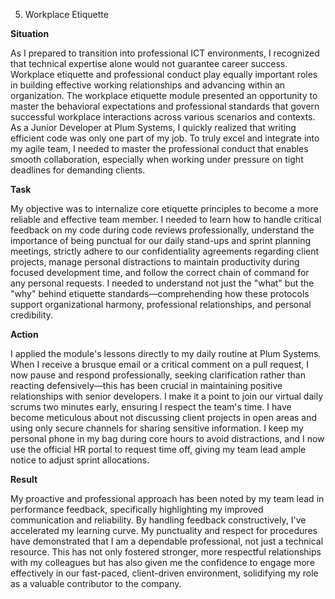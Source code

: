 5. Workplace Etiquette

**Situation**

As I prepared to transition into professional ICT environments, I recognized that technical expertise alone would not guarantee career success. Workplace etiquette and professional conduct play equally important roles in building effective working relationships and advancing within an organization. The workplace etiquette module presented an opportunity to master the behavioral expectations and professional standards that govern successful workplace interactions across various scenarios and contexts. As a Junior Developer at Plum Systems, I quickly realized that writing efficient code was only one part of my job. To truly excel and integrate into my agile team, I needed to master the professional conduct that enables smooth collaboration, especially when working under pressure on tight deadlines for demanding clients.

**Task**

My objective was to internalize core etiquette principles to become a more reliable and effective team member. I needed to learn how to handle critical feedback on my code during code reviews professionally, understand the importance of being punctual for our daily stand-ups and sprint planning meetings, strictly adhere to our confidentiality agreements regarding client projects, manage personal distractions to maintain productivity during focused development time, and follow the correct chain of command for any personal requests. I needed to understand not just the "what" but the "why" behind etiquette standards—comprehending how these protocols support organizational harmony, professional relationships, and personal credibility.

**Action**

I applied the module's lessons directly to my daily routine at Plum Systems. When I receive a brusque email or a critical comment on a pull request, I now pause and respond professionally, seeking clarification rather than reacting defensively—this has been crucial in maintaining positive relationships with senior developers. I make it a point to join our virtual daily scrums two minutes early, ensuring I respect the team's time. I have become meticulous about not discussing client projects in open areas and using only secure channels for sharing sensitive information. I keep my personal phone in my bag during core hours to avoid distractions, and I now use the official HR portal to request time off, giving my team lead ample notice to adjust sprint allocations.

**Result**

My proactive and professional approach has been noted by my team lead in performance feedback, specifically highlighting my improved communication and reliability. By handling feedback constructively, I've accelerated my learning curve. My punctuality and respect for procedures have demonstrated that I am a dependable professional, not just a technical resource. This has not only fostered stronger, more respectful relationships with my colleagues but has also given me the confidence to engage more effectively in our fast-paced, client-driven environment, solidifying my role as a valuable contributor to the company.
